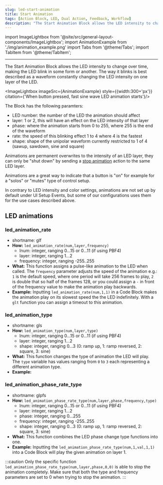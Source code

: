 ```yaml
---
slug: led-start-animation
title: Start Animation
tags: [Action Block, LED, Dual Action, Feedback, Workflow]
description: "The Start Animation Block allows the LED intensity to change over time, making the LED blink in some form or another."
---
```


import ImageLightbox from '@site/src/general-layout-components/ImageLightbox';
import AnimationExample from './img/animation_example.png'
import Tabs from '@theme/Tabs';
import TabItem from '@theme/TabItem';

---

<Tabs queryString="tab">
  <TabItem value="About Animations" label="About Animations" default>

The Start Animation Block allows the LED intensity to change over time, making the LED blink in some form or another. The way it blinks is best described as a waveform constantly changing the LED intensity on one layer of the LED.

<ImageLightbox imageSrc={AnimationExample} style={{width:300+'px'}} citation={'When button pressed, fast sine wave LED animation starts'}/>

The Block has the following paramters:

- LED number: the number of the LED the animation should affect
- layer: 1 or 2, this will have an effect on the LED intensity of that layer
- phase: where the animation starts from 0 to 255, where 255 is the end of the waveform
- rate: the speed of this blinking effect 1 to 4 where 4 is the fastest
- shape: shape of the unipolar waveform currently restricted to 1 of 4 (sawup, sawdown, sine and square)

Animations are permanent overwrites to the intensity of an LED layer, they can only be "shut down" by sending a [stop animation](../led/stop-animation.md) action to the same LED layer.

Animations are a great way to indicate that a button is "on" for example for a "solos" or "mutes" type of control setup.

In contrary to LED intensity and color settings, animations are not set up by default under UI Setup Events, but some of our configurations uses them for the use cases described above.

  </TabItem>
  <TabItem value="Reference Manual Entry" label="Reference Manual Entry">

## LED animations

### led_animation_rate

- shortname: glf
- **How:** `led_animation_rate(num,layer,frequency)`
  - lnum: integer, ranging 0...15 or 0...11 (if using PBF4)
  - layer: integer, ranging 1...2
  - frequency: integer, ranging -255..255
- **What:** This function assigns a pulse-like animation to the LED when called. The `frequency` parameter adjusts the speed of the animation e.g.: `1` is the default speed, where one period will take 256 frames to play, `2` is double that so half of the frames 128, or you could assign a `-` in front of the frequency value to make the animation play backwards.
- **Example:** Inputting `led_animation_rate(num,1,1)` in a Code Block makes the animation play on its slowest speed the the LED indefinitely. With a `glt` function you can assign a timeout to this animation.

### led_animation_type

- shortname: gls
- **How:** `led_animation_type(num,layer,type)`
  - lnum: integer, ranging 0...15 or 0...11 (if using PBF4)
  - layer: integer, ranging 1...2
  - shape: integer, ranging 0...3 (0: ramp up, 1: ramp reversed, 2: square, 3: sine)
- **What:** This function changes the type of animation the LED will play. The `type` variable has values ranging from `0` to `3` each representing a different animation type.
- **Example:**

### led_animation_phase_rate_type

- shortname: glpfs
- **How:** `led_animation_phase_rate_type(num,layer,phase,frequency,type)`
  - lnum: integer, ranging 0...15 or 0...11 (if using PBF4)
  - layer: integer, ranging 1...2
  - phase: integer, ranging 0...255
  - frequency: integer, ranging -255..255
  - shape: integer, ranging 0...3 (0: ramp up, 1: ramp reversed, 2: square, 3: sine)
- **What:** This function combines the LED phase change type functions into one.
- **Example:** Inputting the `led_animation_phase_rate_type(num,1,val,1,1)` into a Code Block will play the given animation on layer 1.

:::caution
Only the specific function `led_animation_phase_rate_type(num,layer,phase,0,0)` is able to stop the animation completely. Make sure that both the type and frequency parameters are set to 0 when trying to stop the animation.
:::

  </TabItem>
</Tabs>
